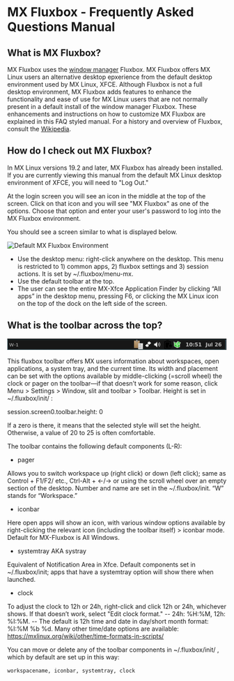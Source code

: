 # MX Fluxbox - Frequently Asked Questions Manual

## What is MX Fluxbox?

MX Fluxbox uses the [window manager](https://en.wikipedia.org/wiki/Stacking_window_manager) Fluxbox. MX Fluxbox offers MX Linux users an alternative desktop epxerience from the default desktop environment used by MX Linux, XFCE. Although Fluxbox is not a full desktop environment, MX Fluxbox adds features to enhance the functionality and ease of use for MX Linux users that are not normally present in a default install of the window manager Fluxbox. These enhancements and instructions on how to customize MX Fluxbox are explained in this FAQ styled manual. For a history and overview of Fluxbox, consult the [Wikipedia](https://en.wikipedia.org/wiki/Fluxbox). 

## How do I check out MX Fluxbox?

In MX Linux versions 19.2 and later, MX Fluxbox has already been installed. If you are currently viewing this manual from the default MX Linux desktop environment of XFCE, you will need to "Log Out."

At the login screen you will see an icon in the middle at the top of the screen. Click on that icon and you will see "MX Fluxbox" as one of the options. Choose that option and enter your user's password to log into the MX Fluxbox environment.

You should see a screen similar to what is displayed below.

![Default MX Fluxbox Environment](mxfluxbox.png)



- Use the desktop menu: right-click anywhere on the desktop. This menu is restricted to 1) common apps, 2) fluxbox settings and 3) session actions. It is set by ~/.fluxbox/menu-mx. 
- Use the default toolbar at the top.
- The user can see the entire MX-Xfce Application Finder by clicking “All apps” in the desktop menu, pressing F6, or clicking the MX Linux icon on the top of the dock on the left side of the screen.

## What is the toolbar across the top?

![Fluxbox Toolbar](toolbar.png)

This fluxbox toolbar offers MX users information about workspaces, open applications, a system tray, and the current time. Its width and placement can be set with the options available by middle-clicking (=scroll wheel) the clock or pager on the toolbar—if that doesn’t work for some reason, click Menu > Settings > Window, slit and toolbar > Toolbar. Height is set in ~/.fluxbox/init/ :

session.screen0.toolbar.height:   0	

If a zero is there, it means that the selected style will set the height. Otherwise, a value of 20 to 25 is often comfortable.

The toolbar contains the following default components (L-R):

- pager 

Allows you to switch workspace up (right click) or down (left click); same as Control + F1/F2/ etc., Ctrl-Alt + ←/→ or using the scroll wheel over an empty section of the desktop. Number and name are set in the ~/.fluxbox/init. “W” stands for “Workspace.”

- iconbar 

Here open apps will show an icon, with various window options available by right-clicking the relevant icon (including the toolbar itself) > iconbar mode.  Default for MX-Fluxbox is All Windows. 

- systemtray AKA systray

Equivalent of Notification Area in Xfce. Default components set in ~/.fluxbox/init; apps that have a systemtray option will show there when launched.  

- clock 

To adjust the clock to 12h or 24h, right-click and click 12h or 24h, whichever shows. If that doesn’t work, select "Edit clock format." 
-- 24h: %H:%M, 12h: %I:%M.
-- The default is 12h time and date in day/short month format: %I:%M  %b %d. Many other time/date options are available: https://mxlinux.org/wiki/other/time-formats-in-scripts/ 

You can move or delete any of the toolbar components in ~/.fluxbox/init/ , which by default are set up in this way:

	workspacename, iconbar, systemtray, clock 

